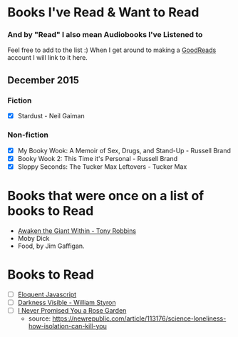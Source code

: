 # Books I've Read & Want to Read
### And by "Read" I also mean Audiobooks I've Listened to

Feel free to add to the list :) When I get around to making a [GoodReads](https://www.goodreads.com/) account I will link to it here.

## December 2015
### Fiction
- [x] Stardust - Neil Gaiman

### Non-fiction
- [x] My Booky Wook: A Memoir of Sex, Drugs, and Stand-Up - Russell Brand
- [x] Booky Wook 2: This Time it's Personal - Russell Brand
- [x] Sloppy Seconds: The Tucker Max Leftovers - Tucker Max

# Books that were once on a list of books to Read
- [Awaken the Giant Within - Tony Robbins](https://archive.org/details/AwakenTheGiantWithin)
- Moby Dick
- Food, by Jim Gaffigan.

# Books to Read

- [ ] [Eloquent Javascript](http://eloquentjavascript.net/)
- [ ] [Darkness Visible - William Styron](https://en.wikipedia.org/wiki/Darkness_Visible_(memoir))
- [ ] [I Never Promised You a Rose Garden](https://en.wikipedia.org/wiki/I_Never_Promised_You_a_Rose_Garden_(novel))
  - source: https://newrepublic.com/article/113176/science-loneliness-how-isolation-can-kill-you
